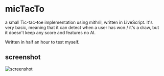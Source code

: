 # micTacTo
a small Tic-tac-toe implementation using mithril, written in LiveScript.
It's very basic, meaning that it can detect when a user has won / it's a draw, but it doesn't keep any score and features no AI.

Written in half an hour to test myself.

## screenshot
![screenshot](https://cloud.githubusercontent.com/assets/1379744/15094752/fcb74506-14ae-11e6-8e14-b1a717d43ffa.png)
